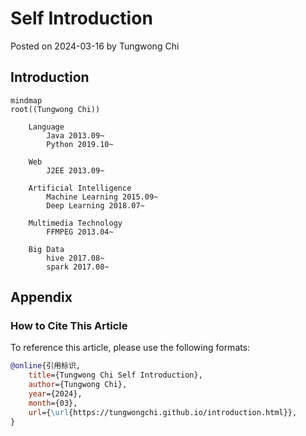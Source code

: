 # Self Introduction

Posted on 2024-03-16 by Tungwong Chi

## Introduction

```mermaid
mindmap
root((Tungwong Chi))

    Language
        Java 2013.09~
        Python 2019.10~

    Web
        J2EE 2013.09~

    Artificial Intelligence
        Machine Learning 2015.09~
        Deep Learning 2018.07~

    Multimedia Technology
        FFMPEG 2013.04~

    Big Data
        hive 2017.08~
        spark 2017.08~

```

## Appendix

### How to Cite This Article

To reference this article, please use the following formats:

```bibtex
@online{引用标识,
    title={Tungwong Chi Self Introduction},
    author={Tungwong Chi},
    year={2024},
    month={03},
    url={\url{https://tungwongchi.github.io/introduction.html}},
}
```
